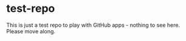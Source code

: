 # test-repo
This is just a test repo to play with GitHub apps - nothing to see here.
Please move along.
